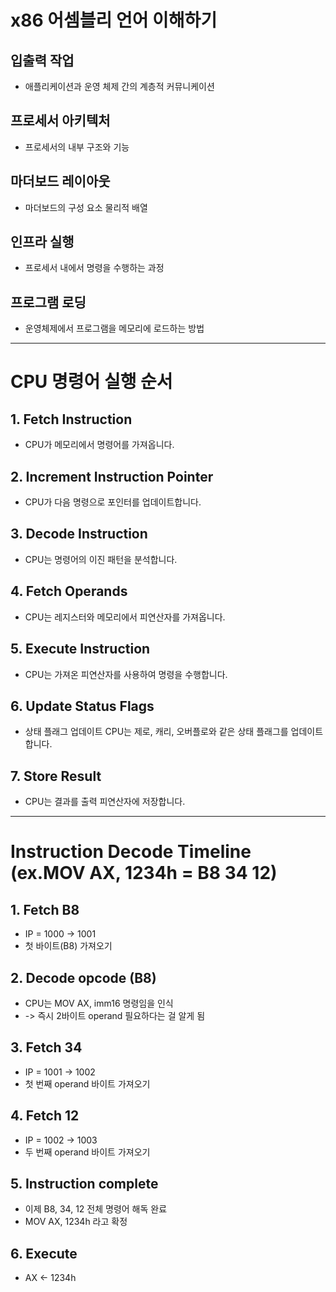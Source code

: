 # x86 어셈블리 언어 이해하기
## 입출력 작업
- 애플리케이션과 운영 체제 간의 계층적 커뮤니케이션
## 프로세서 아키텍처
- 프로세서의 내부 구조와 기능
## 마더보드 레이아웃
- 마더보드의 구성 요소 물리적 배열
## 인프라 실행
- 프로세서 내에서 명령을 수행하는 과정
## 프로그램 로딩
- 운영체제에서 프로그램을 메모리에 로드하는 방법
---
# CPU 명령어 실행 순서
## 1. Fetch Instruction
- CPU가 메모리에서 명령어를 가져옵니다.
## 2. Increment Instruction Pointer
- CPU가 다음 명령으로 포인터를 업데이트합니다.
## 3. Decode Instruction
- CPU는 명령어의 이진 패턴을 분석합니다.
## 4. Fetch Operands
- CPU는 레지스터와 메모리에서 피연산자를 가져옵니다.
## 5. Execute Instruction
- CPU는 가져온 피연산자를 사용하여 명령을 수행합니다.
## 6. Update Status Flags
- 상태 플래그 업데이트 CPU는 제로, 캐리, 오버플로와 같은 상태 플래그를 업데이트합니다.
## 7. Store Result
- CPU는 결과를 출력 피연산자에 저장합니다.
---
# Instruction Decode Timeline (ex.MOV AX, 1234h = B8 34 12)
## 1. Fetch B8
- IP = 1000 -> 1001
- 첫 바이트(B8) 가져오기
## 2. Decode opcode (B8)
- CPU는 MOV AX, imm16 명령임을 인식
- -> 즉시 2바이트 operand 필요하다는 걸 알게 됨
## 3. Fetch 34
- IP = 1001 -> 1002
- 첫 번째 operand 바이트 가져오기
## 4. Fetch 12
- IP = 1002 -> 1003
- 두 번째 operand 바이트 가져오기
## 5. Instruction complete
- 이제 B8, 34, 12 전체 명령어 해독 완료
- MOV AX, 1234h 라고 확정
## 6. Execute
- AX <- 1234h

